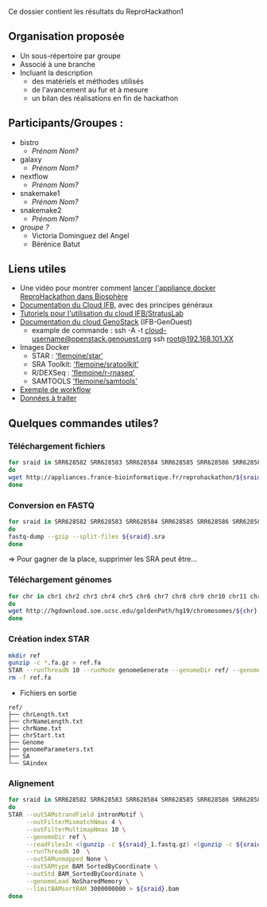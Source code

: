 Ce dossier contient les résultats du ReproHackathon1

## Organisation proposée

* Un sous-répertoire par groupe
* Associé à une branche
* Incluant la description
  * des matériels et méthodes utilisés
  * de l'avancement au fur et à mesure
  * un bilan des réalisations en fin de hackathon

## Participants/Groupes :

* bistro
  * *Prénom Nom?*
* galaxy
  * *Prénom Nom?*
* nextflow
  * *Prénom Nom?*
* snakemake1
  * *Prénom Nom?*
* snakemake2
  * *Prénom Nom?*
* *groupe ?*
  - Victoria Dominguez del Angel 
  - Bérénice Batut


## Liens utiles

* Une vidéo pour montrer comment [lancer l'appliance docker ReproHackathon dans Biosphère](https://www.youtube.com/watch?v=0B5GoaD58Cc)
* [Documentation du Cloud IFB](http://www.france-bioinformatique.fr/fr/cloud/doc-du-cloud), avec des principes généraux
* [Tutoriels pour l'utilisation du cloud IFB/StratusLab](http://www.france-bioinformatique.fr/fr/evenements/IFB-IBI)
* [Documentation du cloud GenoStack](http://www.genouest.org/outils/genostack/getting-started.html) (IFB-GenOuest)
  * example de commande : ssh -A -t cloud-username@openstack.genouest.org ssh root@192.168.101.XX
* Images Docker
    * STAR	:	['flemoine/star'](https://hub.docker.com/r/flemoine/star/)
    * SRA Toolkit: 	['flemoine/sratoolkit'](https://hub.docker.com/r/flemoine/sratoolkit/)
    * R/DEXSeq	:	['flemoine/r-rnaseq'](https://hub.docker.com/r/flemoine/r-rnaseq/)
    * SAMTOOLS	['flemoine/samtools'](https://hub.docker.com/r/flemoine/samtools/)
* [Exemple de workflow](https://github.com/fredericlemoine/rna-pipeline/tree/master/pmid_23313955)
* [Données à traiter](http://appliances.france-bioinformatique.fr/reprohackathon/)

## Quelques commandes utiles?
### Téléchargement fichiers
```bash
for sraid in SRR628582 SRR628583 SRR628584 SRR628585 SRR628586 SRR628587 SRR628588 SRR628589
do
wget http://appliances.france-bioinformatique.fr/reprohackathon/${sraid}.sra
done
```
### Conversion en FASTQ
```bash
for sraid in SRR628582 SRR628583 SRR628584 SRR628585 SRR628586 SRR628587 SRR628588 SRR628589
do
fastq-dump --gzip --split-files ${sraid}.sra
done
```
=> Pour gagner de la place, supprimer les SRA peut être…

### Téléchargement génomes
```bash
for chr in chr1 chr2 chr3 chr4 chr5 chr6 chr7 chr8 chr9 chr10 chr11 chr12 chr13 chr14 chr15 chr16 chr17 chr18 chr19 chr20 chr21 chr22 chrM chrX chrY
do
wget http://hgdownload.soe.ucsc.edu/goldenPath/hg19/chromosomes/${chr}.fa.gz
done
```
### Création index STAR
```bash
mkdir ref
gunzip -c *.fa.gz > ref.fa
STAR --runThreadN 10 --runMode genomeGenerate --genomeDir ref/ --genomeFastaFiles ref.fa
rm -f ref.fa
```

* Fichiers en sortie
```
ref/
├── chrLength.txt
├── chrNameLength.txt
├── chrName.txt
├── chrStart.txt
├── Genome
├── genomeParameters.txt
├── SA
└── SAindex
```

### Alignement
```bash
for sraid in SRR628582 SRR628583 SRR628584 SRR628585 SRR628586 SRR628587 SRR628588 SRR628589
do
STAR --outSAMstrandField intronMotif \
     --outFilterMismatchNmax 4 \
     --outFilterMultimapNmax 10 \
     --genomeDir ref \
     --readFilesIn <(gunzip -c ${sraid}_1.fastq.gz) <(gunzip -c ${sraid}_2.fastq.gz) \
     --runThreadN 10  \
     --outSAMunmapped None \
     --outSAMtype BAM SortedByCoordinate \
     --outStd BAM_SortedByCoordinate \
     --genomeLoad NoSharedMemory \
     --limitBAMsortRAM 3000000000 > ${sraid}.bam
done
```
